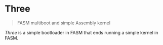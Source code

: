 # Three

> FASM multiboot and simple Assembly kernel

*Three* is a simple bootloader in FASM that ends running a simple kernel in FASM.

<!-- ## Botlooader -->
<!-- TODO - explain boot process -->

<!-- ## Kernel
TODO - explain kernel -->
